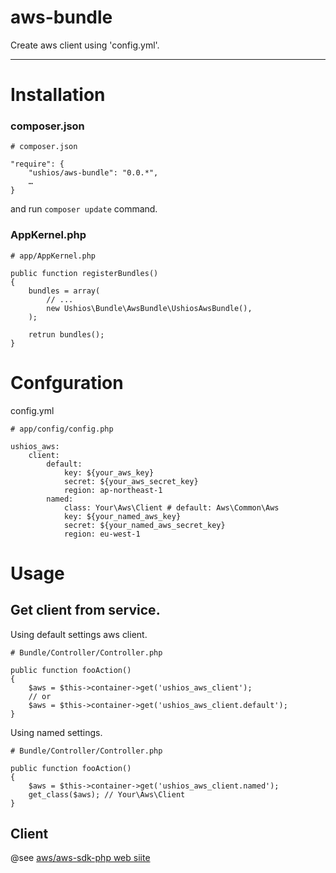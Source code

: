 aws-bundle
==========

Create aws client using 'config.yml'.

---

# Installation

### composer.json

    # composer.json
    
    "require": {
        "ushios/aws-bundle": "0.0.*",
        …
    }

and run `composer update` command.

### AppKernel.php

    # app/AppKernel.php
    
    public function registerBundles()
    {
        bundles = array(
            // ...
            new Ushios\Bundle\AwsBundle\UshiosAwsBundle(),
        );
        
        retrun bundles();
    }


# Confguration

config.yml

    # app/config/config.php
    
    ushios_aws:
        client:
            default:
                key: ${your_aws_key}
                secret: ${your_aws_secret_key}
                region: ap-northeast-1
            named:
                class: Your\Aws\Client # default: Aws\Common\Aws
                key: ${your_named_aws_key}
                secret: ${your_named_aws_secret_key}
                region: eu-west-1

# Usage

## Get client from service.

Using default settings aws client.

    # Bundle/Controller/Controller.php

	public function fooAction()
    {
        $aws = $this->container->get('ushios_aws_client');
        // or
        $aws = $this->container->get('ushios_aws_client.default');
    }

Using named settings. 

    # Bundle/Controller/Controller.php

	public function fooAction()
    {
        $aws = $this->container->get('ushios_aws_client.named');
        get_class($aws); // Your\Aws\Client
    }

## Client

@see [aws/aws-sdk-php web siite](https://github.com/aws/aws-sdk-php/)
